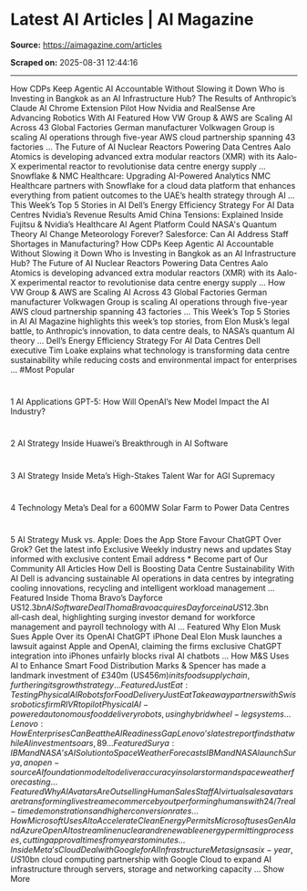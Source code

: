# Latest AI Articles | AI Magazine

**Source:** https://aimagazine.com/articles

**Scraped on:** 2025-08-31 12:44:16

---

How CDPs Keep Agentic AI Accountable Without Slowing it Down
Who is Investing in Bangkok as an AI Infrastructure Hub?
The Results of Anthropic’s Claude AI Chrome Extension Pilot
How Nvidia and RealSense Are Advancing Robotics With AI
Featured
How VW Group & AWS are Scaling AI Across 43 Global Factories
German manufacturer Volkwagen Group is scaling AI operations through five-year AWS cloud partnership spanning 43 factories
…
The Future of AI Nuclear Reactors Powering Data Centres
Aalo Atomics is developing advanced extra modular reactors (XMR) with its Aalo-X experimental reactor to revolutionise data centre energy supply
…
Snowflake & NMC Healthcare: Upgrading AI-Powered Analytics
NMC Healthcare partners with Snowflake for a cloud data platform that enhances everything from patient outcomes to the UAE’s health strategy through AI
…
This Week’s Top 5 Stories in AI
Dell’s Energy Efficiency Strategy For AI Data Centres
Nvidia’s Revenue Results Amid China Tensions: Explained
Inside Fujitsu & Nvidia’s Healthcare AI Agent Platform
Could NASA's Quantum Theory AI Change Meteorology Forever?
Salesforce: Can AI Address Staff Shortages in Manufacturing?
How CDPs Keep Agentic AI Accountable Without Slowing it Down
Who is Investing in Bangkok as an AI Infrastructure Hub?
The Future of AI Nuclear Reactors Powering Data Centres
Aalo Atomics is developing advanced extra modular reactors (XMR) with its Aalo-X experimental reactor to revolutionise data centre energy supply
…
How VW Group & AWS are Scaling AI Across 43 Global Factories
German manufacturer Volkwagen Group is scaling AI operations through five-year AWS cloud partnership spanning 43 factories
…
This Week’s Top 5 Stories in AI
AI Magazine highlights this week’s top stories, from Elon Musk’s legal battle, to Anthropic’s innovation, to data centre deals, to NASA’s quantum AI theory
…
Dell’s Energy Efficiency Strategy For AI Data Centres
Dell executive Tim Loake explains what technology is transforming data centre sustainability while reducing costs and environmental impact for enterprises
…
#Most
Popular
#
1
AI Applications
GPT-5: How Will OpenAI’s New Model Impact the AI Industry?
#
2
AI Strategy
Inside Huawei’s Breakthrough in AI Software
#
3
AI Strategy
Inside Meta’s High-Stakes Talent War for AGI Supremacy
#
4
Technology
Meta’s Deal for a 600MW Solar Farm to Power Data Centres
#
5
AI Strategy
Musk vs. Apple: Does the App Store Favour ChatGPT Over Grok?
Get the latest
info
Exclusive
Weekly industry news and updates
Stay informed with exclusive content
Email address
*
Become part of Our Community
All Articles
How Dell is Boosting Data Centre Sustainability With AI
Dell is advancing sustainable AI operations in data centres by integrating cooling innovations, recycling and intelligent workload management
…
Featured
Inside Thoma Bravo’s Dayforce US$12.3bn AI Software Deal
Thoma Bravo acquires Dayforce in a US$12.3bn all‑cash deal, highlighting surging investor demand for workforce management and payroll technology with AI
…
Featured
Why Elon Musk Sues Apple Over its OpenAI ChatGPT iPhone Deal
Elon Musk launches a lawsuit against Apple and OpenAI, claiming the firms exclusive ChatGPT integration into iPhones unfairly blocks rival AI chatbots
…
How M&S Uses AI to Enhance Smart Food Distribution
Marks & Spencer has made a landmark investment of £340m (US$456m) in its food supply chain, furthering its growth strategy
…
Featured
Just Eat: Testing Physical AI Robots for Food Delivery
Just Eat Takeaway partners with Swiss robotics firm RIVR to pilot Physical AI-powered autonomous food delivery robots, using hybrid wheel-leg systems
…
Lenovo: How Enterprises Can Beat the AI Readiness Gap
Lenovo’s latest report finds that while AI investment soars, 89% of IT leaders agree that major digital transformation is essential before AI can deliver
…
Featured
Surya: IBM and NASA’s AI Solution to Space Weather Forecasts
IBM and NASA launch Surya, an open-source AI foundation model to deliver accuracy in solar storm and space weather forecasting
…
Featured
Why AI Avatars Are Outselling Human Sales Staff
AI virtual sales avatars are transforming livestream ecommerce by outperforming humans with 24/7 real-time demonstrations and higher conversion rates
…
How Microsoft Uses AI to Accelerate Clean Energy Permits
Microsoft uses Gen AI and Azure OpenAI to streamline nuclear and renewable energy permitting processes, cutting approval times from years to minutes
…
Inside Meta’s Cloud Deal with Google for AI Infrastructure
Meta signs a six-year, US$10bn cloud computing partnership with Google Cloud to expand AI infrastructure through servers, storage and networking capacity
…
Show More